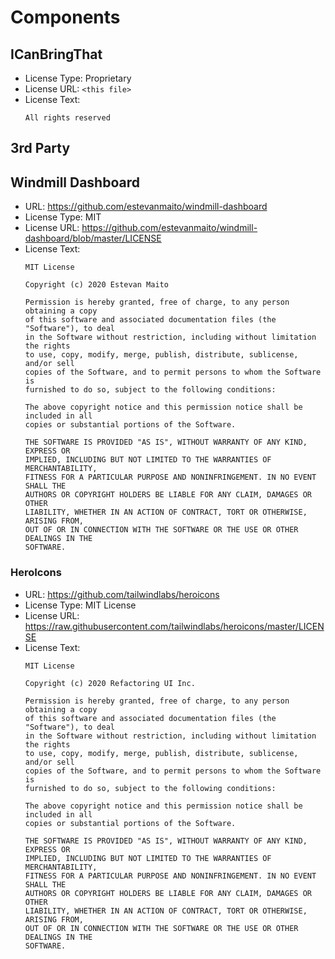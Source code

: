 # Components

## ICanBringThat
*   License Type: Proprietary
*   License URL: `<this file>`
*   License Text:
    ```
    All rights reserved
    ```

## 3rd Party

## Windmill Dashboard
*   URL: https://github.com/estevanmaito/windmill-dashboard
*   License Type: MIT
*   License URL: https://github.com/estevanmaito/windmill-dashboard/blob/master/LICENSE
*   License Text:
    ```
    MIT License

    Copyright (c) 2020 Estevan Maito

    Permission is hereby granted, free of charge, to any person obtaining a copy
    of this software and associated documentation files (the "Software"), to deal
    in the Software without restriction, including without limitation the rights
    to use, copy, modify, merge, publish, distribute, sublicense, and/or sell
    copies of the Software, and to permit persons to whom the Software is
    furnished to do so, subject to the following conditions:

    The above copyright notice and this permission notice shall be included in all
    copies or substantial portions of the Software.

    THE SOFTWARE IS PROVIDED "AS IS", WITHOUT WARRANTY OF ANY KIND, EXPRESS OR
    IMPLIED, INCLUDING BUT NOT LIMITED TO THE WARRANTIES OF MERCHANTABILITY,
    FITNESS FOR A PARTICULAR PURPOSE AND NONINFRINGEMENT. IN NO EVENT SHALL THE
    AUTHORS OR COPYRIGHT HOLDERS BE LIABLE FOR ANY CLAIM, DAMAGES OR OTHER
    LIABILITY, WHETHER IN AN ACTION OF CONTRACT, TORT OR OTHERWISE, ARISING FROM,
    OUT OF OR IN CONNECTION WITH THE SOFTWARE OR THE USE OR OTHER DEALINGS IN THE
    SOFTWARE.
    ```

### HeroIcons
*   URL: https://github.com/tailwindlabs/heroicons
*   License Type: MIT License  
*   License URL: https://raw.githubusercontent.com/tailwindlabs/heroicons/master/LICENSE  
*   License Text:  
    ```
    MIT License

    Copyright (c) 2020 Refactoring UI Inc.

    Permission is hereby granted, free of charge, to any person obtaining a copy
    of this software and associated documentation files (the "Software"), to deal
    in the Software without restriction, including without limitation the rights
    to use, copy, modify, merge, publish, distribute, sublicense, and/or sell
    copies of the Software, and to permit persons to whom the Software is
    furnished to do so, subject to the following conditions:

    The above copyright notice and this permission notice shall be included in all
    copies or substantial portions of the Software.

    THE SOFTWARE IS PROVIDED "AS IS", WITHOUT WARRANTY OF ANY KIND, EXPRESS OR
    IMPLIED, INCLUDING BUT NOT LIMITED TO THE WARRANTIES OF MERCHANTABILITY,
    FITNESS FOR A PARTICULAR PURPOSE AND NONINFRINGEMENT. IN NO EVENT SHALL THE
    AUTHORS OR COPYRIGHT HOLDERS BE LIABLE FOR ANY CLAIM, DAMAGES OR OTHER
    LIABILITY, WHETHER IN AN ACTION OF CONTRACT, TORT OR OTHERWISE, ARISING FROM,
    OUT OF OR IN CONNECTION WITH THE SOFTWARE OR THE USE OR OTHER DEALINGS IN THE
    SOFTWARE.
    ```
